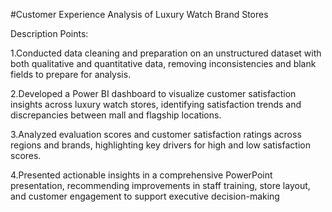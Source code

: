 #Customer Experience Analysis of Luxury Watch Brand Stores

Description Points:

1.Conducted data cleaning and preparation on an unstructured dataset with both qualitative and quantitative data, removing inconsistencies and blank fields to prepare for analysis.

2.Developed a Power BI dashboard to visualize customer satisfaction insights across luxury watch stores, identifying satisfaction trends and discrepancies between mall and flagship locations.

3.Analyzed evaluation scores and customer satisfaction ratings across regions and brands, highlighting key drivers for high and low satisfaction scores.

4.Presented actionable insights in a comprehensive PowerPoint presentation, recommending improvements in staff training, store layout, and customer engagement to support executive decision-making

